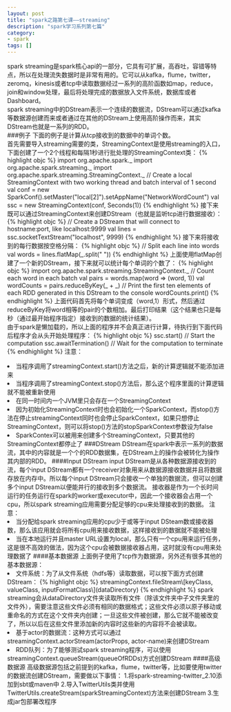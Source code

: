 ```yaml
---
layout: post
title: "spark之路第七课——streaming"
description: "spark学习系列第七篇"
category: 
- spark
tags: []
---
```


spark streaming是spark核心api的一部分，它具有可扩展，高吞吐，容错等特点，所以在处理流失数据时是非常有用的。它可以从kafka，flume，twitter，zeromq，kinesis或者tcp中读取数据经过一系列的高阶函数如map，reduce，join和window处理，最后将处理完成的数据放入文件系统，数据库或者Dashboard。</br>
spark streaming中的DStream表示一个连续的数据流，DStream可以通过kafka等数据源创建而来或者通过在其他的DStream上使用高阶操作而来，其实DStream也就是一系列的RDD。</br>
###例子
下面的例子是计算从tcp接收到的数据中的单词个数。</br>
首先需要导入streaming需要的类，StreamingContext是使用streaming的入口，下面创建了一个2个线程和每隔1秒进行批处理的StreamingContext类：
{% highlight objc %}
import org.apache.spark.\_
import org.apache.spark.streaming.\_
import org.apache.spark.streaming.StreamingContext.\_
// Create a local StreamingContext with two working thread and batch interval of 1 second
val conf = new SparkConf().setMaster("local[2]").setAppName("NetworkWordCount")
val ssc = new StreamingContext(conf, Seconds(1))
{% endhighlight %}
接下来既可以通过StreamingContext来创建DStream（也就是监听tcp进行数据接收）：
{% highlight objc %}
// Create a DStream that will connect to hostname:port, like localhost:9999
val lines = ssc.socketTextStream("localhost", 9999)
{% endhighlight %}
接下来将接收到的每行数据按空格分隔：
{% highlight objc %}
// Split each line into words
val words = lines.flatMap(\_.split(" "))
{% endhighlight %}
上面使用flatMap创建了一个新的DStream，接下来就可以统计每个单词的个数了：
{% highlight objc %}
import org.apache.spark.streaming.StreamingContext.\_
// Count each word in each batch
val pairs = words.map(word => (word, 1))
val wordCounts = pairs.reduceByKey(\_ + \_)
// Print the first ten elements of each RDD generated in this DStream to the console
wordCounts.print()
{% endhighlight %}
上面代码首先将每个单词变成（word,1）形式，然后通过reduceByKey将word相等的pair的个数相加。最后打印结果（这个结果也只是每秒（通过最开始程序指定）接收到的数据的统计结果）。</br>
由于spark是懒加载的，所以上面的程序并不会真正进行计算，待执行到下面代码后程序才会从头开始处理程序：
{% highlight objc %}
ssc.start()             // Start the computation
ssc.awaitTermination()  // Wait for the computation to terminate
{% endhighlight %}
注意：  
<li>当程序调用了streamingContext.start()方法之后，新的计算逻辑就不能添加进来
<li>当程序调用了streamingContext.stop()方法后，那么这个程序里面的计算逻辑就不能被重新使用
<li>在同一时间内一个JVM里只会存在一个StreamingContext
<li>因为初始化StreamingContext时也会初始化一个SparkContext，而stop()方法在停止streamingContext同时也会停止SparkContext，如果只想停止StreamingContext，则可以将stop()方法的stopSparkContext参数设为false
<li>SparkContex可以被用来创建多个StreamingContext，只要其他的StreamingContext都停止了
###DStream
DStream在spark中表示一系列的数据流，其中的内容就是一个个的RDD数据集，在DStream上的操作会被转化为操作其内部的RDD。
####Input DStream
input DStream是从各种数据源接收到的流，每个input DStream都有一个receiver对象用来从数据源接收数据并且将数据存放在内存中。所以每个input DStream只会接收一个单独的数据流，但可以创建多个input DStream以便能并行的接收到多个数据流。  
接收器是作为一个长时间运行的任务运行在spark的worker或executor中，因此一个接收器会占用一个cpu，所以spark streaming应用需要分配足够的cpu来处理接收到的数据。  
注意：
<li>当分配给spark streaming应用的cpu少于或等于input DSteam数或接收器数，那么该应用就会将所有cpu用来接收数据，这样接收到的数据就不能被处理
<li>当在本地运行并且master URL设置为local，那么只有一个cpu用来运行任务，这是很不高效的做法，因为这个cpu会被数据接收器占用，这时就没有cpu用来处理数据了
####基本数据源
上面例子使用了tcp作为数据源，另外还有很多其他的基本数据源：
<li>文件系统：为了从文件系统（hdfs等）读取数据，可以按下面方式创建DStream：
{% highlight objc %}
streamingContext.fileStream\[keyClass, valueClass, inputFormatClass\](dataDirectory)
{% endhighlight %}
spark streaming会从dataDirectory文件夹读取所有文件（除该文件夹中子文件夹里的文件外），需要注意这些文件必须有相同的数据格式；这些文件必须以原子移动或重命名的方式在这个文件夹内创建；一旦这些文件被创建，那么它就不能被改变了，所以以后在这些文件里添加新的内容时这些新的内容将不会被读取。
<li>基于actor的数据流：这种方式可以通过streamingContext.actorStream(actorProps, actor-name)来创建DStream
<li>RDD队列：为了能够测试spark streaming程序，可以使用streamingContext.queueStream(queueOfRDDs)方式创建DStream
####高级数据源
高级数据源包括之前提到的kafka，flume，twitter等，比如要使用twitter的数据流创建DStream，需要做以下事情：  
1.将spark-streaming-twitter_2.10添加到sbt或maven中  
2.导入TwitterUtils类并使用TwitterUtils.createStream(sparkStreamingContext)方法来创建DStream  
3.生成jar包部署改程序